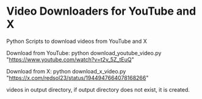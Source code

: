 # Video Downloaders for YouTube and X
Python Scripts to download videos from YouTube and X

Download from YouTube:
python download_youtube_video.py "https://www.youtube.com/watch?v=t2v_5Z_tEuQ"

Download from X:
python download_x_video.py "https://x.com/redsol23/status/1944947664078168266"

videos in output directory, if output directory does not exist, it is created.
